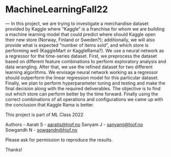 # MachineLearningFall22

— In this project, we are trying to investigate a
merchandise dataset provided by Kaggle where “Kaggle” is
a franchise for whom we are building a machine learning
model that could predict where should Kaggle open their
new store (Norway, Finland or Sweden?); additionally, we will
also provide what is expected “number of items sold”, and
which store is performing well (KaggleMart or KaggleRama?).
We use a neural network as a regressor for the time-series
dataset. First, we preprocess the dataset based on different
feature combinations to perform exploratory analysis and data
wrangling. After that, we use the refined dataset for two
different learning algorithms. We envisage neural network
working as a regressor should outperform the linear regression
model for this particular dataset. Finally, we plan to perform
hyperparameter tuning and testing and make the final decision
along with the required deliverables. The objective is to find
out which store can perform better by the time forward.
Finally using the correct combinations of all operations and
configurations we came up with the conclusion that Kaggle
Rama is better.

This project is part of ML Class 2022

Authors - 
Aarati S - aaratis@hiof.no
Sanyam J - sanyamj@hiof.no
Sowgandh N - sowgandn@hiof.no

Please ask for permission to reproduce the results.



Thanks!
